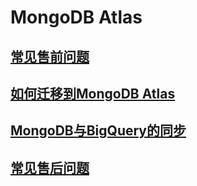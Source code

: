 # MongoDB Atlas

## [常见售前问题](chang-jian-shou-qian-wen-ti.md)

## [如何迁移到MongoDB Atlas](ru-he-qian-yi-dao-mongodb-atlas.md)

## [MongoDB与BigQuery的同步](mongodb-yu-bigquery-de-tong-bu.md)

## [常见售后问题](mongodb-te-xing-de-xuan-ze.md)
